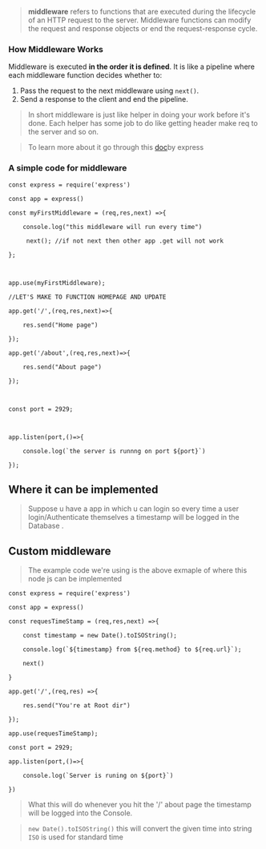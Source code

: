 >**middleware** refers to functions that are executed during the lifecycle of an HTTP request to the server. Middleware functions can modify the request and response objects or end the request-response cycle.

### **How Middleware Works**

Middleware is executed **in the order it is defined**. It is like a pipeline where each middleware function decides whether to:

1. Pass the request to the next middleware using `next()`.
2. Send a response to the client and end the pipeline.

>In short middleware is just like helper in doing your work before it's done. Each helper has some job to do like getting header make req to the server and so on.

> To learn more about it go through this [doc](https://expressjs.com/en/guide/using-middleware.html#using-middleware)by express

### A simple code for middleware

```node 
const express = require('express')

const app = express()

const myFirstMiddleware = (req,res,next) =>{

    console.log("this middleware will run every time")

     next(); //if not next then other app .get will not work

};

  

app.use(myFirstMiddleware);

//LET'S MAKE TO FUNCTION HOMEPAGE AND UPDATE

app.get('/',(req,res,next)=>{

    res.send("Home page")

});

app.get('/about',(req,res,next)=>{

    res.send("About page")

});

  

const port = 2929;

  

app.listen(port,()=>{

    console.log(`the server is runnng on port ${port}`)

});
```


## Where it can be implemented

> Suppose u have a app in which u can login so every time a user login/Authenticate themselves a timestamp will be logged in the Database .

## Custom middleware

> The example code we're using is the  above exmaple of where this node js can be implemented

```node 
const express = require('express')

const app = express()

const requesTimeStamp = (req,res,next) =>{

    const timestamp = new Date().toISOString();

    console.log(`${timestamp} from ${req.method} to ${req.url}`);

    next()

}

app.get('/',(req,res) =>{

    res.send("You're at Root dir")

});

app.use(requesTimeStamp);

const port = 2929;

app.listen(port,()=>{

    console.log(`Server is runing on ${port}`)

})
```

> What this will do whenever you hit the '/' about page the timestamp will be logged into the Console.

> `new Date().toISOString()` this will convert the given time into string `ISO` is used for standard time